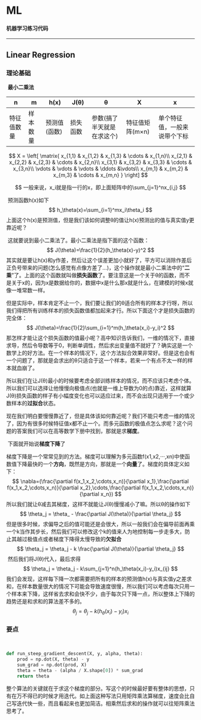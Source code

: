 # ML
#### 机器学习练习代码
<script type="text/javascript" src="http://cdn.mathjax.org/mathjax/latest/MathJax.js?config=default"></script>
---

## Linear Regression

### 理论基础

​	**最小二乘法**

| n          | m        | h(x)         | J(θ)     | θ                          | X               | x                            |
| ---------- | -------- | ------------ | -------- | -------------------------- | --------------- | ---------------------------- |
| 特征值数量 | 样本数量 | 预测值(函数) | 损失函数 | 参数(搞了半天就是在求这个) | 特征值矩阵(m×n) | 单个特征值，一般来说带个下标 |


$$
X = \left[
\matrix{
x_{1,1} & x_{1,2} & x_{1,3} & \cdots & x_{1,n}\\
x_{2,1} & x_{2,2} & x_{2,3} & \cdots & x_{2,n}\\
x_{3,1} & x_{3,2} & x_{3,3} & \cdots & x_{3,n}\\
\vdots & \vdots & \vdots & \ddots &\vdots\\
x_{m,1} & x_{m,2} & x_{m,3} & \cdots & x_{m,n}
}
\right]
$$

$$
一般来说，x_i就是指一行的x，即上面矩阵中的\sum_{j=1}^nx_{i,j}
$$

​	预测函数h(x)如下
$$
h_\theta(x)=\sum_{i=1}^mx_i\theta_i
$$
​	上面这个h(x)是预测值，但是我们该如何调整θ的值让h(x)预测出的值与真实值y更靠近呢？

​	这就要说到最小二乘法了。最小二乘法是指下面的这个函数：
$$
J(\theta)=\frac{1}{2}(h_\theta(x)-y)^2
$$
​	其实就是要让h(x)和y作差，然后让这个误差更加小就好了，平方可以消除作差后正负号带来的问题(怎么感觉有点像方差了...)，这个操作就是最小二乘法中的“**二乘**”了。上面的这个函数就叫做**损失函数**了。要注意这是一个关于θ的函数，而不是关于x的，因为x是数据给你的，数据中x是什么那x就是什么，在建模的时候x就像一堆常数一样。

​	但是实际中，样本肯定不止一个，我们要让我们的θ适合所有的样本才行呀，所以我们得把所有训练样本的损失函数值都加起来才行。所以下面这个才是损失函数的完全体：
$$
J(\theta)=\frac{1}{2}\sum_{i=1}^m(h_\theta(x_i)-y_i)^2
$$
​	那怎样才能让这个损失函数的值最小呢？高中知识告诉我们，一维的情况下，直接求导，然后令导数等于0，判断单调性，然后求出变量值不就好了？确实这是一个数学上的好方法。在一个样本的情况下，这个方法拟合效果非常好。但是这也会有一个问题了，那就是会求出的θ只适合于这一个样本，若来一个有点不太一样的样本就血崩了。

​	所以我们在让J(θ)最小的时候要考虑全部训练样本的情况，而不应该只考虑个体。所以我们可以选择让他慢慢向极值点(也就是一维上导数为0的点)靠近，这样就算J(θ)损失函数的样子有小幅度变化也可以适应过来，而不会出现只适用于一个或少数样本的**过拟合**状态。

​	现在我们明白要慢慢靠近了，但是具体该如何靠近呢？我们不能只考虑一维的情况了，因为有很多时候特征值x都不止一个。而多元函数的极值点怎么求呢？这个问题的答案我们可以在高等数学下册中找到，那就是求**梯度**。

​	下面就开始说**梯度下降**了

​	梯度下降是一个常常见到的方法。梯度可以理解为多元函数f(x1,x2,···,xn)中使函数值下降最快的一个**方向**，既然是方向，那就是一个**向量**了。梯度的具体定义如下：
$$
\nabla=(\frac{\partial f(x_1,x_2,\cdots,x_n)}{\partial x_1},\frac{\partial f(x_1,x_2,\cdots,x_n)}{\partial x_2},\cdots,\frac{\partial f(x_1,x_2,\cdots,x_n)}{\partial x_n})
$$
​	所以我们就让θ减去其梯度，这样不就能让J(θ)慢慢减小了嘛。所以θ的操作如下
$$
\theta_j = \theta_ - \frac{\partial J(\theta)}{\partial \theta_j}
$$
​	但是很多时候，求偏导之后的值可能还是会很大，所以一般我们会在偏导前面再乘一个k当作其步长，然后我们可以修改这个k的值来人为地控制每一步走多大，防止其越过极值点或者梯度下降得太慢导致的**欠拟合**
$$
\theta_j = \theta_j - k \frac{\partial J(\theta)}{\partial \theta_j}
$$
​	然后我们将J(θ)代入，最后求得
$$
\theta_j = \theta_j - k\sum_{j=1}^n(h_\theta(x_i)-y_i)x_{ij}
$$
​	我们会发现，这样每下降一次都需要把所有的样本的预测值h(x)与真实值y之差求和，在样本数量很大的情况下可能会导致速度很慢，所以我们可以考虑每次只用一个样本来下降，这样省去求和会快不少，由于每次只下降一点，所以整体上下降的趋势还是和求和的算法差不多的。
$$
\theta_j = \theta_j - k(h_\theta(x_i)-y_i)x_{i}
$$

### 要点

​	

```python
def run_steep_gradient_descent(X, y, alpha, theta):
    prod = np.dot(X, theta) - y
    sum_grad = np.dot(prod, X)
    theta = theta - (alpha / X.shape[0]) * sum_grad
    return theta
```

​	整个算法的关键就在于求这个梯度的部分。写这个的时候最好要有整体的思想，只有在万不得已的时候才用迭代。如上面这种写法只用矩阵乘法算梯度，速度会比自己写迭代快一些，而且看起来也更加简洁。相乘然后求和的操作就可以往矩阵乘法思考了。
